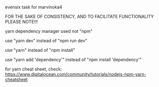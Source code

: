 evensix task for marvinoka4

FOR THE SAKE OF CONSISTENCY, AND TO FACILITATE FUNCTIONALITY PLEASE NOTE!!!

yarn dependency manager used not "npm"

use "yarn dev" instead of "npm run dev"

use "yarn" instead of "npm install"

use "yarn add 'dependency'" instead of "npm install 'dependency'"

for yarn cheat sheet, check: https://www.digitalocean.com/community/tutorials/nodejs-npm-yarn-cheatsheet
